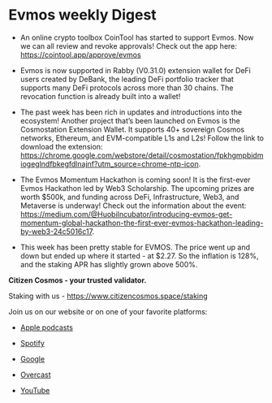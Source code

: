 **Evmos weekly Digest**
===========================
- An online crypto toolbox CoinTool has started to support Evmos. Now we can all review and revoke approvals! Check out the app here: https://cointool.app/approve/evmos 

- Evmos is now supported in Rabby (V0.31.0) extension wallet for DeFi users created by DeBank, the leading DeFi portfolio tracker that supports many DeFi protocols across more than 30 chains. The revocation function is already built into a wallet! 

- The past week has been rich in updates and introductions into the ecosystem! Another project that’s been launched on Evmos is the Cosmostation Extension Wallet. It supports 40+ sovereign Cosmos networks, Ethereum, and EVM-compatible L1s and L2s! Follow the link to download the extension: https://chrome.google.com/webstore/detail/cosmostation/fpkhgmpbidmiogeglndfbkegfdlnajnf?utm_source=chrome-ntp-icon. 

- The Evmos Momentum Hackathon is coming soon! It is the first-ever Evmos Hackathon led by Web3 Scholarship. The upcoming prizes are worth $500k, and funding across DeFi, Infrastructure, Web3, and Metaverse is underway! Check out the information about the event: https://medium.com/@HuobiIncubator/introducing-evmos-get-momentum-global-hackathon-the-first-ever-evmos-hackathon-leading-by-web3-24c5016c17.

 - This week has been pretty stable for EVMOS. The price went up and down but ended up where it started - at $2.27. So the inflation is 128%, and the staking APR has slightly grown above 500%. 

**Citizen Cosmos - your trusted validator.**

Staking with us - https://www.citizencosmos.space/staking


Join us on our website or on one of your favorite platforms: 

- [Apple podcasts](https://clck.ru/sGee3)

- [Spotify](https://clck.ru/sGef8)

- [Google](https://clck.ru/sGefm)

- [Overcast](https://clck.ru/sGegJ)

- [YouTube](https://clck.ru/sGegw)
